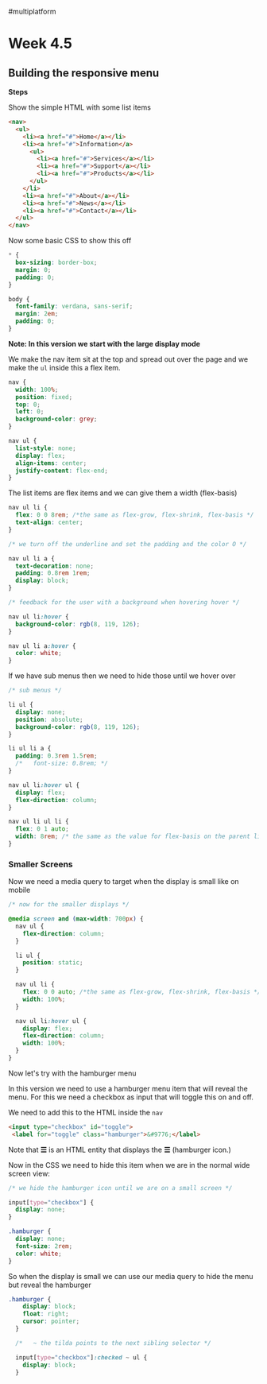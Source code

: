 #multiplatform

# Week 4.5
## Building the responsive menu
**Steps**

Show the simple HTML with some list items

```html
<nav>
  <ul>
    <li><a href="#">Home</a></li>
    <li><a href="#">Information</a>
      <ul>
        <li><a href="#">Services</a></li>
        <li><a href="#">Support</a></li>
        <li><a href="#">Products</a></li>
      </ul>
    </li>
    <li><a href="#">About</a></li>
    <li><a href="#">News</a></li>
    <li><a href="#">Contact</a></li>
  </ul>
</nav>
```

Now some basic CSS to show this off

```css
* {
  box-sizing: border-box;
  margin: 0;
  padding: 0;
}

body {
  font-family: verdana, sans-serif;
  margin: 2em;
  padding: 0;
}
```

**Note: In this version we start with the large display mode**

We make the nav item sit at the top and spread out over the page and we make the `ul` inside this a flex item.


```css
nav {
  width: 100%;
  position: fixed;
  top: 0;
  left: 0;
  background-color: grey;
}

nav ul {
  list-style: none;
  display: flex;
  align-items: center;
  justify-content: flex-end;
}
```

The list items are flex items and we can give them a width (flex-basis)

```css
nav ul li {
  flex: 0 0 8rem; /*the same as flex-grow, flex-shrink, flex-basis */
  text-align: center;
}

/* we turn off the underline and set the padding and the color O */

nav ul li a {
  text-decoration: none;
  padding: 0.8rem 1rem;
  display: block;
}

/* feedback for the user with a background when hovering hover */

nav ul li:hover {
  background-color: rgb(8, 119, 126);
}

nav ul li a:hover {
  color: white;
}
```

If we have sub menus then we need to hide those until we hover over

```css
/* sub menus */

li ul {
  display: none;
  position: absolute;
  background-color: rgb(8, 119, 126);
}

li ul li a {
  padding: 0.3rem 1.5rem;
  /*   font-size: 0.8rem; */
}

nav ul li:hover ul {
  display: flex;
  flex-direction: column;
}

nav ul li ul li {
  flex: 0 1 auto;
  width: 8rem; /* the same as the value for flex-basis on the parent li */
}
```

### Smaller Screens

Now we need a media query to target when the display is small like on mobile

```css
/* now for the smaller displays */

@media screen and (max-width: 700px) {
  nav ul {
    flex-direction: column;
  }

  li ul {
    position: static;
  }

  nav ul li {
    flex: 0 0 auto; /*the same as flex-grow, flex-shrink, flex-basis */
    width: 100%;
  }

  nav ul li:hover ul {
    display: flex;
    flex-direction: column;
    width: 100%;
  }
}
```

Now let's try with the hamburger menu 

In this version we need to use a hamburger menu item that will reveal the menu.  For this we need a checkbox as input that will toggle this on and off.

We need to add this to the HTML inside the `nav`

```html
<input type="checkbox" id="toggle">
 <label for="toggle" class="hamburger">&#9776;</label>
```

Note that **&#9776;** is an HTML entity that displays the **☰** (hamburger icon.)

Now in the CSS we need to hide this item when we are in the normal wide screen view:

```css
/* we hide the hamburger icon until we are on a small screen */

input[type="checkbox"] {
  display: none;
}

.hamburger {
  display: none;
  font-size: 2rem;
  color: white;
}
```

So when the display is small we can use our media query to hide the menu but reveal the hamburger

```css
.hamburger {
    display: block;
    float: right;
    cursor: pointer;
  }

  /*   ~ the tilda points to the next sibling selector */

  input[type="checkbox"]:checked ~ ul {
    display: block;
  }
```
